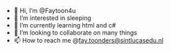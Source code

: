 - 👋 Hi, I’m @Faytoon4u
- 👀 I’m interested in sleeping
- 🌱 I’m currently learning html and c#
- 💞️ I’m looking to collaborate on many things 
- 📫 How to reach me @fay.toonders@sintlucasedu.nl


